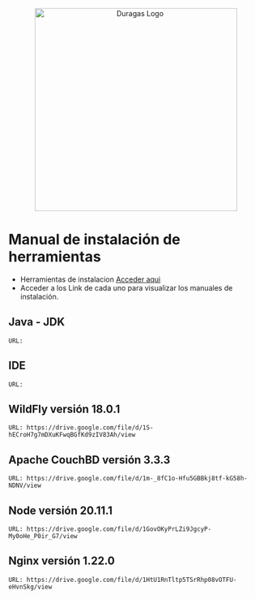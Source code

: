 <p align="center"><a href="#" target="_blank"><img src="https://duragaspromo.com/img/logo.png" width="400" alt="Duragas Logo"></a></p>

# Manual de instalación de herramientas
- Herramientas de instalacion [Acceder aqui](https://drive.google.com/drive/folders/1_rH6gyEHxHU9gEWceB1TGlBQdeyhqlD0)
- Acceder a los Link de cada uno para visualizar los manuales de instalación.
 

## Java - JDK
```
URL: 
```
<!-- ## Apache Maven 3.8.6
```
URL: 
``` -->
## IDE 
```
URL: 
```
## WildFly versión 18.0.1 
```
URL: https://drive.google.com/file/d/1S-hECroH7g7mDXuKFwqBGfKd9zIV83Ah/view
```
## Apache CouchBD versión 3.3.3
```
URL: https://drive.google.com/file/d/1m-_8fC1o-Hfu5GBBkj8tf-kG58h-NDNV/view
```
## Node versión 20.11.1
```
URL: https://drive.google.com/file/d/1GovOKyPrLZi9JgcyP-My0oHe_P0ir_G7/view
```
## Nginx versión 1.22.0
```
URL: https://drive.google.com/file/d/1HtU1RnTltp5TSrRhp08vOTFU-eHvnSkg/view
```

